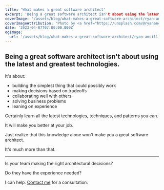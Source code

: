 ```yaml
---
title: 'What makes a great software architect'
excerpt: 'Being a great software architect isn't about using the latest and greatest technologies.'
coverImage: '/assets/blog/what-makes-a-great-software-architect/ryan-ancill-0w1MiTY78h0-unsplash.jpg'
coverImageAttribution: 'Photo by <a href="https://unsplash.com/@ryanancill?utm_source=unsplash&utm_medium=referral&utm_content=creditCopyText">Ryan Ancill</a> on <a href="https://unsplash.com/photos/0w1MiTY78h0?utm_source=unsplash&utm_medium=referral&utm_content=creditCopyText">Unsplash</a>'
date: '2023-04-07T07:00:00.000Z'
ogImage:
  url: '/assets/blog/what-makes-a-great-software-architect/ryan-ancill-0w1MiTY78h0-unsplash.jpg'
---
```


## Being a great software architect isn't about using the latest and greatest technologies.

It's about:

- building the simplest thing that could possibly work
- making decisions based on tradeoffs
- collaborating well with others
- solving business problems
- leaning on experience

Certainly learn all the latest technologies, techniques, and patterns you can.

It will make you better at your job.

Just realize that this knowledge alone won't make you a great software architect.

It's much more than that.

---

Is your team making the right architectural decisions?

Do they have the experience needed?

I can help. [Contact me](mailto:info@focus.dev) for a consultation.